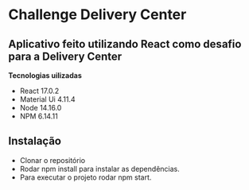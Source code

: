 # Challenge Delivery Center

## Aplicativo feito utilizando React como desafio para a Delivery Center

**Tecnologias uilizadas**

- React 17.0.2
- Material Ui 4.11.4
- Node 14.16.0
- NPM 6.14.11

## Instalação

- Clonar o repositório
- Rodar npm install para instalar as dependências.
- Para executar o projeto rodar npm start.
